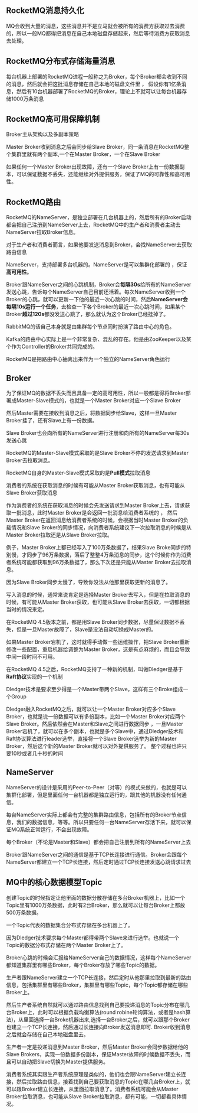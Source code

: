 

## RocketMQ消息持久化

MQ会收到大量的消息，这些消息并不是立马就会被所有的消费方获取过去消费的，所以一般MQ都得把消息在自己本地磁盘存储起来，然后等待消费方获取消息去处理。 



## RocketMQ分布式存储海量消息

每台机器上部署的RocketMQ进程一般称之为Broker，每个Broker都会收到不同的消息，然后就会把这批消息存储在自己本地的磁盘文件里 ， 假设你有1亿条消息，然后有10台机器部署了RocketMQ的Broker，理论上不就可以让每台机器存储1000万条消息 



## RocketMQ高可用保障机制

Broker主从架构以及多副本策略

 Master Broker收到消息之后会同步给Slave Broker，同一条消息在RocketMQ整个集群里就有两个副本,一个在Master Broker，一个在Slave Broker

如果任何一个Master Broker出现故障，还有一个Slave Broker上有一份数据副本，可以保证数据不丢失，还能继续对外提供服务，保证了MQ的可靠性和高可用性。



## RocketMQ路由



RocketMQ的NameServer，是独立部署在几台机器上的，然后所有的Broker启动都会把自己注册到NameServer上去，RocketMQ中的生产者和消费者主动去NameServer拉取Broker信息。

对于生产者和消费者而言，如果他要发送消息到Broker，会找NameServer去获取路由信息

NameServer，支持部署多台机器的。NameServer是可以集群化部署的 ，保证 **高可用性**。 

Broker跟NameServer之间的心跳机制，Broker会**每隔30s**给所有的NameServer发送心跳，告诉每个NameServer自己目前还活着。每次NameServer收到一个Broker的心跳，就可以更新一下他的最近一次心跳的时间，然后**NameServer会每隔10s运行一个任务**，去检查一下各个Broker的最近一次心跳时间，如果某个Broker**超过120s**都没发送心跳了，那么就认为这个Broker已经挂掉了。



RabbitMQ的话自己本身就是由集群每个节点同时扮演了路由中心的角色。

Kafka的路由中心实际上是一个非常复杂、混乱的存在。他是由ZooKeeper以及某个作为Controller的Broker共同完成的。

RocketMQ是把路由中心抽离出来作为一个独立的NameServer角色运行





## Broker

 为了保证MQ的数据不丢失而且具备一定的高可用性，所以一般都是得将Broker部署成Master-Slave模式的，也就是一个Master Broker对应一个Slave Broker 

 然后Master需要在接收到消息之后，将数据同步给Slave，这样一旦Master Broker挂了，还有Slave上有一份数据。 

Slave Broker也会向所有的NameServer进行注册和向所有的NameServer每30s发送心跳

RocketMQ的Master-Slave模式采取的是Slave Broker不停的发送请求到Master Broker去拉取消息。

RocketMQ自身的Master-Slave模式采取的是**Pull模式**拉取消息



消费者的系统在获取消息的时候有可能从Master Broker获取消息，也有可能从Slave Broker获取消息

作为消费者的系统在获取消息的时候会先发送请求到Master Broker上去，请求获取一批消息，此时Master Broker是会返回一批消息给消费者系统的 ， 然后Master Broker在返回消息给消费者系统的时候，会根据当时Master Broker的负载情况和Slave Broker的同步情况，向消费者系统建议下一次拉取消息的时候是从Master Broker拉取还是从Slave Broker拉取。 

例子，Master Broker上都已经写入了100万条数据了，结果Slave Broke同步的特别慢，才同步了96万条数据，落后了整整4万条消息的同步，这个时候你作为消费者系统可能都获取到96万条数据了，那么下次还是只能从Master Broker去拉取消息。

因为Slave Broker同步太慢了，导致你没法从他那里获取更新的消息了。

写入消息的时候，通常来说肯定是选择Master Broker去写入，但是在拉取消息的时候，有可能从Master Broker获取，也可能从Slave Broker去获取，一切都根据当时的情况来定。

在RocketMQ 4.5版本之前，都是用Slave Broker同步数据，尽量保证数据不丢失，但是一旦Master故障了，Slave是没法自动切换成Master的。

如果Master Broker宕机了，这时就得手动做一些运维操作，把Slave Broker重新修改一些配置，重启机器给调整为Master Broker，这是有点麻烦的，而且会导致中间一段时间不可用。

在RocketMQ 4.5之后，RocketMQ支持了一种新的机制，叫做Dledger是基于**Raft协议**实现的一个机制 

Dledger技术是要求至少得是一个Master带两个Slave，这样有三个Broke组成一个Group

Dledger融入RocketMQ之后，就可以让一个Master Broker对应多个Slave Broker，也就是说一份数据可以有多份副本，比如一个Master Broker对应两个Slave Broker。然后依然会在Master和Slave之间进行数据同步 ，一旦Master Broker宕机了，就可以在多个副本，也就是多个Slave中，通过Dledger技术和Raft协议算法进行leader选举，直接将一个Slave Broker选举为新的Master Broker，然后这个新的Master Broker就可以对外提供服务了。 整个过程也许只要10秒或者几十秒的时间



## NameServer

NameServer的设计是采用的Peer-to-Peer（对等）的模式来做的，也就是可以集群化部署，但是里面任何一台机器都是独立运行的，跟其他的机器没有任何通信。 

 每台NameServer实际上都会有完整的集群路由信息，包括所有的Broker节点信息，我们的数据信息，等等。所以只要任何一台NameServer存活下来，就可以保证MQ系统正常运行，不会出现故障。 

每个Broker（不论是Master和Slave）都会把自己注册到所有的NameServer上去



Broker跟NameServer之间的通信是基于TCP长连接进行通信。Broker会跟每个NameServer都建立一个TCP长连接，然后定时通过TCP长连接发送心跳请求过去





## MQ中的核心数据模型Topic



创建Topic的时候指定让他里面的数据分散存储在多台Broker机器上，比如一个Topic里有1000万条数据，此时有2台Broker，那么就可以让每台Broker上都放500万条数据。



一个Topic代表的数据集合分布式存储在多台机器上了。



因为Dledger技术要求每个Master都得带两个Slave来进行选举。也就说一个Topic的数据分布式存储在两个Master Broker上了。 	



 Broker心跳的时候会汇报给NameServer自己的数据情况，这样每个NameServer都知道集群里有哪些Broker，每个Broker存放了哪些Topic的数据。 



生产者跟NameServer建立一个TCP长连接，然后定时从他那里拉取到最新的路由信息，包括集群里有哪些Broker，集群里有哪些Topic，每个Topic都存储在哪些Broker上。

然后生产者系统自然就可以通过路由信息找到自己要投递消息的Topic分布在哪几台Broker上，此时可以根据负载均衡算法(round robine轮询算法，或者是hash算法)，从里面选择一台Broke机器出来,选择一台Broker之后，就可以跟那个Broker也建立一个TCP长连接，然后通过长连接向Broker发送消息即可.  Broker收到消息之后就会存储在自己本地磁盘里去。 

生产者一定是投递消息到Master Broker，然后Master Broker会同步数据给他的Slave Brokers，实现一份数据多份副本，保证Master故障的时候数据不丢失，而且可以自动把Slave切换为Master提供服务。 

 消费者系统其实跟生产者系统原理是类似的，他们也会跟NameServer建立长连接，然后拉取路由信息，接着找到自己要获取消息的Topic在哪几台Broker上，就可以跟Broker建立长连接，从里面拉取消息了。消费者系统可能会从Master Broker拉取消息，也可能从Slave Broker拉取消息，都有可能，一切都看具体情况。 









